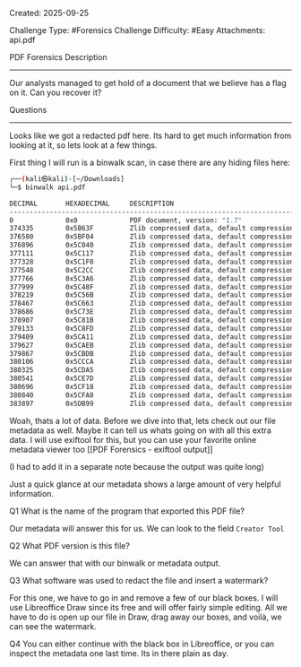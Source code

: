Created: 2025-09-25

Challenge Type: #Forensics
Challenge Difficulty: #Easy
Attachments: api.pdf

PDF Forensics
Description
***
Our analysts managed to get hold of a document that we believe has a flag on it. Can you recover it?

Questions
***
Looks like we got a redacted pdf here. Its hard to get much information from looking at it, so lets look at a few things.

First thing I will run is a binwalk scan, in case there are any hiding files here:
```sh
┌──(kali㉿kali)-[~/Downloads]
└─$ binwalk api.pdf      

DECIMAL       HEXADECIMAL     DESCRIPTION
--------------------------------------------------------------------------------
0             0x0             PDF document, version: "1.7"
374335        0x5B63F         Zlib compressed data, default compression
376580        0x5BF04         Zlib compressed data, default compression
376896        0x5C040         Zlib compressed data, default compression
377111        0x5C117         Zlib compressed data, default compression
377328        0x5C1F0         Zlib compressed data, default compression
377548        0x5C2CC         Zlib compressed data, default compression
377766        0x5C3A6         Zlib compressed data, default compression
377999        0x5C48F         Zlib compressed data, default compression
378219        0x5C56B         Zlib compressed data, default compression
378467        0x5C663         Zlib compressed data, default compression
378686        0x5C73E         Zlib compressed data, default compression
378907        0x5C81B         Zlib compressed data, default compression
379133        0x5C8FD         Zlib compressed data, default compression
379409        0x5CA11         Zlib compressed data, default compression
379627        0x5CAEB         Zlib compressed data, default compression
379867        0x5CBDB         Zlib compressed data, default compression
380106        0x5CCCA         Zlib compressed data, default compression
380325        0x5CDA5         Zlib compressed data, default compression
380541        0x5CE7D         Zlib compressed data, default compression
380696        0x5CF18         Zlib compressed data, default compression
380840        0x5CFA8         Zlib compressed data, default compression
383897        0x5DB99         Zlib compressed data, default compression
```

Woah, thats a lot of data. Before we dive into that, lets check out our file metadata as well. Maybe it can tell us whats going on with all this extra data. I will use exiftool for this, but you can use your favorite online metadata viewer too
[[PDF Forensics - exiftool output]]

(I had to add it in a separate note because the output was quite long)

Just a quick glance at our metadata shows a large amount of very helpful information.

Q1
What is the name of the program that exported this PDF file?

Our metadata will answer this for us. We can look to the field `Creator Tool`

Q2
What PDF version is this file?

We can answer that with our binwalk or metadata output. 

Q3
What software was used to redact the file and insert a watermark?

For this one, we have to go in and remove a few of our black boxes. I will use Libreoffice Draw since its free and will offer fairly simple editing. All we have to do is open up our file in Draw, drag away our boxes, and voilà, we can see the watermark.

Q4
You can either continue with the black box in Libreoffice, or you can inspect the metadata one last time. Its in there plain as day.
